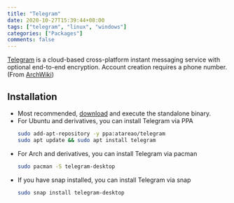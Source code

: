 ```yaml
---
title: "Telegram"
date: 2020-10-27T15:39:44+08:00
tags: ["telegram", "linux", "windows"]
categories: ["Packages"]
comments: false
---
```


[Telegram](https://telegram.org/) is a cloud-based cross-platform instant messaging service with optional end-to-end encryption. Account creation requires a phone number. (From [ArchWiki](https://wiki.archlinux.org/index.php/Telegram))

<!--more-->

## Installation

- Most recommended, [download](https://desktop.telegram.org/) and execute the standalone binary.
- For Ubuntu and derivatives, you can install Telegram via PPA
    ```bash
    sudo add-apt-repository -y ppa:atareao/telegram
    sudo apt update && sudo apt install telegram
    ```
- For Arch and derivatives, you can install Telegram via pacman
    ```bash
    sudo pacman -S telegram-desktop
    ```
- If you have snap installed,  you can install Telegram via snap
    ```bash
    sudo snap install telegram-desktop
    ```

